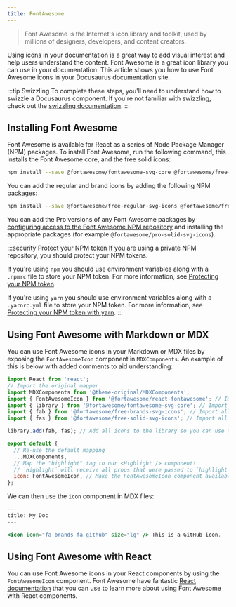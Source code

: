 ```yaml
---
title: FontAwesome
---
```


> Font Awesome is the Internet's icon library and toolkit, used by millions of designers, developers, and content creators.

Using icons in your documentation is a great way to add visual interest and help users understand the content. Font Awesome is a great icon library you can use in your documentation. This article shows you how to use Font Awesome icons in your Docusaurus documentation site.

:::tip Swizzling
To complete these steps, you'll need to understand how to swizzle a Docusaurus component. If you're not familiar with swizzling, check out the [swizzling documentation](https://docusaurus.io/docs/swizzling).
:::

## Installing Font Awesome

Font Awesome is available for React as a series of Node Package Manager (NPM) packages. To install Font Awesome, run the following command, this installs the Font Awesome core, and the free solid icons:

```bash npm2yarn
npm install --save @fortawesome/fontawesome-svg-core @fortawesome/free-solid-svg-icons @fortawesome/react-fontawesome
```

You can add the regular and brand icons by adding the following NPM packages:

```bash npm2yarn
npm install --save @fortawesome/free-regular-svg-icons @fortawesome/free-brands-svg-icons
```

You can add the Pro versions of any Font Awesome packages by [configuring access to the Font Awesome NPM repository](https://fontawesome.com/docs/web/setup/packages.html#configure-access) and installing the appropriate packages (for example `@fortawesome/pro-solid-svg-icons`).

:::security Protect your NPM token
If you are using a private NPM repository, you should protect your NPM tokens.

If you're using `npm` you should use environment variables along with a `.npmrc` file to store your NPM token. For more information, see [Protecting your NPM token](https://fontawesome.com/docs/web/setup/packages.html#protecting-your-npm-token).

If you're using `yarn` you should use environment variables along with a `.yarnrc.yml` file to store your NPM token. For more information, see [Protecting your NPM token with yarn](https://fontawesome.com/docs/web/setup/packages.html#protecting-your-npm-token-with-yarn).
:::

## Using Font Awesome with Markdown or MDX

You can use Font Awesome icons in your Markdown or MDX files by exposing the `FontAwesomeIcon` component in `MDXComponents`. An example of this is below with added comments to aid understanding:

```jsx title="src/theme/MDXComponents.js"
import React from 'react';
// Import the original mapper
import MDXComponents from '@theme-original/MDXComponents';
import { FontAwesomeIcon } from '@fortawesome/react-fontawesome'; // Import the FontAwesomeIcon component.
import { library } from '@fortawesome/fontawesome-svg-core'; // Import the library component.
import { fab } from '@fortawesome/free-brands-svg-icons'; // Import all brands icons.
import { fas } from '@fortawesome/free-solid-svg-icons'; // Import all solid icons.

library.add(fab, fas); // Add all icons to the library so you can use them without importing them individually.

export default {
  // Re-use the default mapping
  ...MDXComponents,
  // Map the "highlight" tag to our <Highlight /> component!
  // `Highlight` will receive all props that were passed to `highlight` in MDX
  icon: FontAwesomeIcon, // Make the FontAwesomeIcon component available in MDX as <icon />.
};
```

We can then use the `icon` component in MDX files:

```jsx title="docs/my-doc.mdx"
---
title: My Doc
---

<icon icon="fa-brands fa-github" size="lg" /> This is a GitHub icon.
```

## Using Font Awesome with React

You can use Font Awesome icons in your React components by using the `FontAwesomeIcon` component. Font Awesome have fantastic [React documentation](https://fontawesome.com/how-to-use/on-the-web/using-with/react) that you can use to learn more about using Font Awesome with React components.
